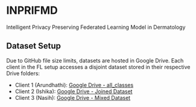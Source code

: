 # INPRIFMD
Intelligent Privacy Preserving Federated Learning Model in Dermatology

## Dataset Setup

Due to GitHub file size limits, datasets are hosted in Google Drive. Each client in the FL setup accesses a disjoint dataset stored in their respective Drive folders:

- Client 1 (Arundhathi): [Google Drive - all_classes](https://drive.google.com/drive/folders/1bnSukJc5KV4sEsh5C3zBdfDxxy00fOaw?usp=drive_link)
- Client 2 (Ishika): [Google Drive - Joined Dataset](https://drive.google.com/drive/folders/1XTrXzDh4EgCEeLZocV-tKvx8cM2GiJai?usp=drive_link)
- Client 3 (Nasih): [Google Drive - Mixed Dataset](https://drive.google.com/drive/folders/1klKPNzC-AEsrh7XNg7qWvyFOmPPJPkC2?usp=drive_link)



